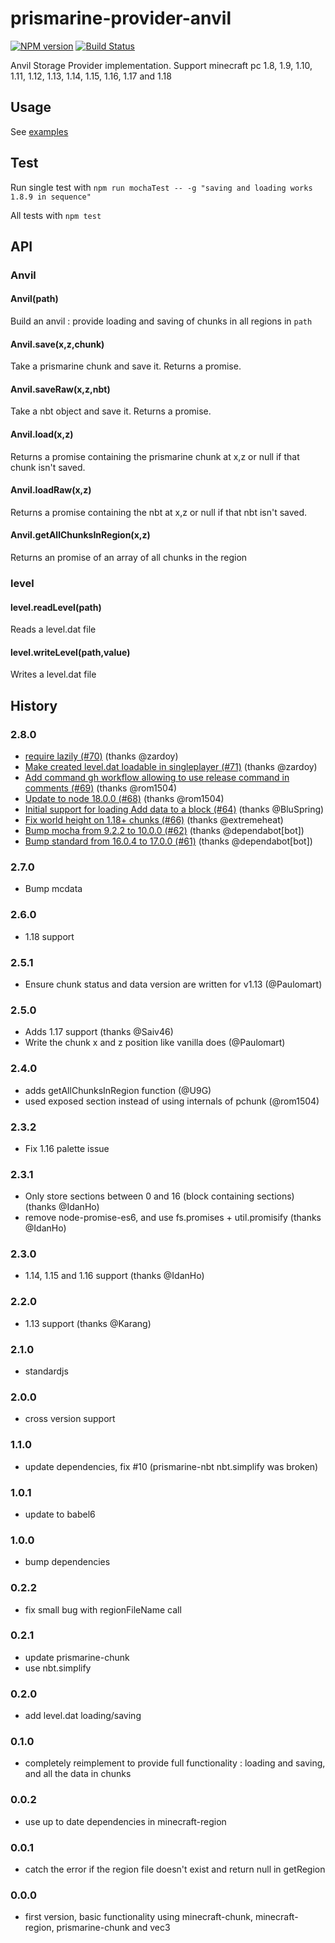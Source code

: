 # prismarine-provider-anvil
[![NPM version](https://img.shields.io/npm/v/prismarine-provider-anvil.svg)](http://npmjs.com/package/prismarine-provider-anvil)
[![Build Status](https://github.com/PrismarineJS/prismarine-provider-anvil/workflows/CI/badge.svg)](https://github.com/PrismarineJS/prismarine-provider-anvil/actions?query=workflow%3A%22CI%22)

Anvil Storage Provider implementation. Support minecraft pc 1.8, 1.9, 1.10, 1.11, 1.12, 1.13, 1.14, 1.15, 1.16, 1.17 and 1.18

## Usage

See [examples](examples)

## Test

Run single test with `npm run mochaTest -- -g "saving and loading works 1.8.9 in sequence"`

All tests with `npm test`

## API

### Anvil

#### Anvil(path)
Build an anvil : provide loading and saving of chunks in all regions in `path`

#### Anvil.save(x,z,chunk)

Take a prismarine chunk and save it. Returns a promise.

#### Anvil.saveRaw(x,z,nbt)

Take a nbt object and save it. Returns a promise.

#### Anvil.load(x,z)

Returns a promise containing the prismarine chunk at x,z or null if that chunk isn't saved.

#### Anvil.loadRaw(x,z)

Returns a promise containing the nbt at x,z or null if that nbt isn't saved.

#### Anvil.getAllChunksInRegion(x,z)

Returns an promise of an array of all chunks in the region

### level

#### level.readLevel(path)

Reads a level.dat file

#### level.writeLevel(path,value)

Writes a level.dat file

## History

### 2.8.0
* [require lazily (#70)](https://github.com/PrismarineJS/prismarine-provider-anvil/commit/257f7fd2d995a54fe7e275909b264be106b95063) (thanks @zardoy)
* [Make created level.dat loadable in singleplayer (#71)](https://github.com/PrismarineJS/prismarine-provider-anvil/commit/2638bec1e8bca925e87a8a6a6b945417724fc4a1) (thanks @zardoy)
* [Add command gh workflow allowing to use release command in comments (#69)](https://github.com/PrismarineJS/prismarine-provider-anvil/commit/f3881cb11db3dbcfd6173bc32b89fb6d07da6185) (thanks @rom1504)
* [Update to node 18.0.0 (#68)](https://github.com/PrismarineJS/prismarine-provider-anvil/commit/68766beea0001a7e4833e086ebb903cd410c1eb6) (thanks @rom1504)
* [Initial support for loading Add data to a block (#64)](https://github.com/PrismarineJS/prismarine-provider-anvil/commit/8255f87a888e61c1b75089285e723c731e9e01c4) (thanks @BluSpring)
* [Fix world height on 1.18+ chunks (#66)](https://github.com/PrismarineJS/prismarine-provider-anvil/commit/59c1d72373f5c0b2d81a0618127e1e32f53ae135) (thanks @extremeheat)
* [Bump mocha from 9.2.2 to 10.0.0 (#62)](https://github.com/PrismarineJS/prismarine-provider-anvil/commit/e5814c0fc139fdc6b419f846d8a7d4083fe07edf) (thanks @dependabot[bot])
* [Bump standard from 16.0.4 to 17.0.0 (#61)](https://github.com/PrismarineJS/prismarine-provider-anvil/commit/c2b4199f6fbd6569f3b859b652a3756cf4cc0a61) (thanks @dependabot[bot])

### 2.7.0

* Bump mcdata

### 2.6.0

* 1.18 support

### 2.5.1

* Ensure chunk status and data version are written for v1.13 (@Paulomart)

### 2.5.0

* Adds 1.17 support (thanks @Saiv46)
* Write the chunk x and z position like vanilla does (@Paulomart)

### 2.4.0

* adds getAllChunksInRegion function (@U9G)
* used exposed section instead of using internals of pchunk (@rom1504)

### 2.3.2

* Fix 1.16 palette issue

### 2.3.1

* Only store sections between 0 and 16 (block containing sections) (thanks @IdanHo)
* remove node-promise-es6, and use fs.promises + util.promisify (thanks @IdanHo)

### 2.3.0

* 1.14, 1.15 and 1.16 support (thanks @IdanHo)

### 2.2.0

* 1.13 support (thanks @Karang)

### 2.1.0

* standardjs

### 2.0.0

* cross version support

### 1.1.0

* update dependencies, fix #10 (prismarine-nbt nbt.simplify was broken)

### 1.0.1

* update to babel6

### 1.0.0

* bump dependencies

### 0.2.2

* fix small bug with regionFileName call

### 0.2.1

* update prismarine-chunk
* use nbt.simplify

### 0.2.0

* add level.dat loading/saving

### 0.1.0

* completely reimplement to provide full functionality :  loading and saving, and all the data in chunks

### 0.0.2

* use up to date dependencies in minecraft-region

### 0.0.1

* catch the error if the region file doesn't exist and return null in getRegion

### 0.0.0

* first version, basic functionality using minecraft-chunk, minecraft-region, prismarine-chunk and vec3
